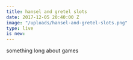 ```yaml
---
title: hansel and gretel slots
date: 2017-12-05 20:40:00 Z
image: "/uploads/hansel-and-gretel-slots.png"
type: live
is new: 
---
```


something long about games